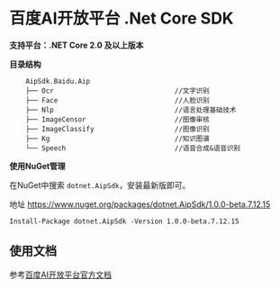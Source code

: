 # 百度AI开放平台 .Net Core SDK

**支持平台：.NET Core 2.0 及以上版本**

**目录结构**

        AipSdk.Baidu.Aip
        ├── Ocr                              //文字识别
        ├── Face                             //人脸识别
        ├── Nlp                              //语言处理基础技术
        ├── ImageCensor                      //图像审核
        ├── ImageClassify                    //图像识别
        ├── Kg                               //知识图谱
        └── Speech                           //语音合成&语音识别


**使用NuGet管理**

在NuGet中搜索 `dotnet.AipSdk`，安装最新版即可。

地址 https://www.nuget.org/packages/dotnet.AipSdk/1.0.0-beta.7.12.15

```
Install-Package dotnet.AipSdk -Version 1.0.0-beta.7.12.15
```


## 使用文档

参考[百度AI开放平台官方文档](http://ai.baidu.com/docs)
